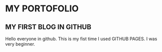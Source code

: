 <h1>MY PORTOFOLIO</h1>
<main>
<h2>MY FIRST BLOG IN GITHUB</h2>
<p>Hello everyone in github. This is my fist time I used GITHUB PAGES. I was very beginner.</p>






</main>